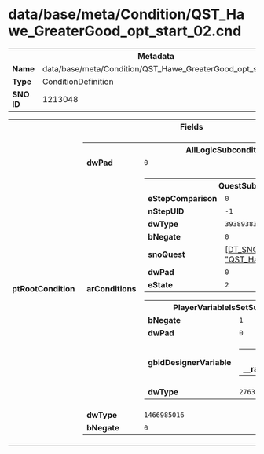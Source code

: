 <h1>data/base/meta/Condition/QST_Hawe_GreaterGood_opt_start_02.cnd</h1><table><tr><th colspan="100%">Metadata</th></tr><tr><td><b>Name</b></td><td>data/base/meta/Condition/QST_Hawe_GreaterGood_opt_start_02.cnd</td></tr><tr><td><b>Type</b></td><td>ConditionDefinition</td></tr><tr><td><b>SNO ID</b></td><td>1213048</td></tr></table>

<table><tr><th colspan="100%">Fields</th></tr><tr><td><b>ptRootCondition</b></td><td><table><tr><th colspan="100%">AllLogicSubcondition</th></tr><tr><td><b>dwPad</b></td><td><code>0</code></td></tr><tr><td><b>arConditions</b></td><td><table><tr><th colspan="100%">QuestSubcondition</th></tr><tr><td><b>eStepComparison</b></td><td><code>0</code></td></tr><tr><td><b>nStepUID</b></td><td><code>-1</code></td></tr><tr><td><b>dwType</b></td><td><code>3938938339</code></td></tr><tr><td><b>bNegate</b></td><td><code>0</code></td></tr><tr><td><b>snoQuest</b></td><td><a href="..\Quest\QST_Hawe_Coast_TheGreaterGood.qst">[DT_SNO] Quest: "QST_Hawe_Coast_TheGreaterGood"</a></td></tr><tr><td><b>dwPad</b></td><td><code>0</code></td></tr><tr><td><b>eState</b></td><td><code>2</code></td></tr></table>


<table><tr><th colspan="100%">PlayerVariableIsSetSubcondition</th></tr><tr><td><b>bNegate</b></td><td><code>1</code></td></tr><tr><td><b>dwPad</b></td><td><code>0</code></td></tr><tr><td><b>gbidDesignerVariable</b></td><td><table><tr><th colspan="100%">DT_GBID</th></tr><tr><td><b>__raw__</b></td><td><code>4088785012</code></td></tr></table>

</td></tr><tr><td><b>dwType</b></td><td><code>2763598860</code></td></tr></table>


</td></tr><tr><td><b>dwType</b></td><td><code>1466985016</code></td></tr><tr><td><b>bNegate</b></td><td><code>0</code></td></tr></table>


</td></tr></table>

